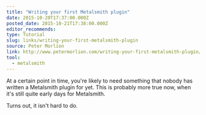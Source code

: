 ```yaml
---
title: "Writing your first Metalsmith plugin"
date: 2015-10-20T17:37:00.000Z
posted_date: 2015-10-21T17:38:00.000Z
editor_recommends:
type: Tutorial
slug: links/writing-your-first-metalsmith-plugin
source: Peter Morlion
link: http://www.petermorlion.com/writing-your-first-metalsmith-plugin/
tool:
  - metalsmith
---
```

At a certain point in time, you're likely to need something that nobody has written a Metalsmith plugin for yet. This is probably more true now, when it's still quite early days for Metalsmith.

Turns out, it isn't hard to do.



